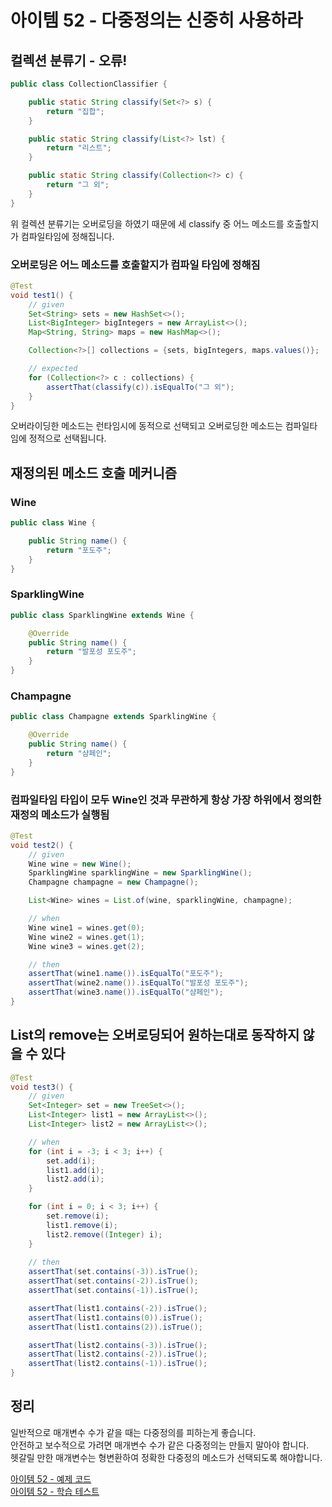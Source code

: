 # 아이템 52 - 다중정의는 신중히 사용하라

## 컬렉션 분류기 - 오류!

````java
public class CollectionClassifier {

    public static String classify(Set<?> s) {
        return "집합";
    }

    public static String classify(List<?> lst) {
        return "리스트";
    }

    public static String classify(Collection<?> c) {
        return "그 외";
    }
}
````

위 컬렉션 분류기는 오버로딩을 하였기 때문에 세 classify 중 어느 메소드를 호출할지가 컴파일타임에 정해집니다.     

### 오버로딩은 어느 메소드를 호출할지가 컴파일 타임에 정해짐

````java
@Test
void test1() {
    // given
    Set<String> sets = new HashSet<>();
    List<BigInteger> bigIntegers = new ArrayList<>();
    Map<String, String> maps = new HashMap<>();

    Collection<?>[] collections = {sets, bigIntegers, maps.values()};

    // expected
    for (Collection<?> c : collections) {
        assertThat(classify(c)).isEqualTo("그 외");
    }
}
````

오버라이딩한 메소드는 런타임시에 동적으로 선택되고 오버로딩한 메소드는 컴파일타임에 정적으로 선택됩니다.     

## 재정의된 메소드 호출 메커니즘

### Wine

````java
public class Wine {

    public String name() {
        return "포도주";
    }
}
````

### SparklingWine

````java
public class SparklingWine extends Wine {

    @Override
    public String name() {
        return "발포성 포도주";
    }
}
````

### Champagne

````java
public class Champagne extends SparklingWine {

    @Override
    public String name() {
        return "샴페인";
    }
}
````

### 컴파일타임 타입이 모두 Wine인 것과 무관하게 항상 가장 하위에서 정의한 재정의 메소드가 실행됨

````java
@Test
void test2() {
    // given
    Wine wine = new Wine();
    SparklingWine sparklingWine = new SparklingWine();
    Champagne champagne = new Champagne();

    List<Wine> wines = List.of(wine, sparklingWine, champagne);

    // when
    Wine wine1 = wines.get(0);
    Wine wine2 = wines.get(1);
    Wine wine3 = wines.get(2);

    // then
    assertThat(wine1.name()).isEqualTo("포도주");
    assertThat(wine2.name()).isEqualTo("발포성 포도주");
    assertThat(wine3.name()).isEqualTo("샴페인");
}
````

## List의 remove는 오버로딩되어 원하는대로 동작하지 않을 수 있다

````java
@Test
void test3() {
    // given
    Set<Integer> set = new TreeSet<>();
    List<Integer> list1 = new ArrayList<>();
    List<Integer> list2 = new ArrayList<>();

    // when
    for (int i = -3; i < 3; i++) {
        set.add(i);
        list1.add(i);
        list2.add(i);
    }

    for (int i = 0; i < 3; i++) {
        set.remove(i);
        list1.remove(i);
        list2.remove((Integer) i);
    }
  
    // then
    assertThat(set.contains(-3)).isTrue();
    assertThat(set.contains(-2)).isTrue();
    assertThat(set.contains(-1)).isTrue();

    assertThat(list1.contains(-2)).isTrue();
    assertThat(list1.contains(0)).isTrue();
    assertThat(list1.contains(2)).isTrue();

    assertThat(list2.contains(-3)).isTrue();
    assertThat(list2.contains(-2)).isTrue();
    assertThat(list2.contains(-1)).isTrue();
}
````

## 정리

일반적으로 매개변수 수가 같을 때는 다중정의를 피하는게 좋습니다.     
안전하고 보수적으로 가려면 매개변수 수가 같은 다중정의는 만들지 말아야 합니다.         
헷갈릴 만한 매개변수는 형변환하여 정확한 다중정의 메소드가 선택되도록 해야합니다.     

[아이템 52 - 예제 코드](https://github.com/320Hwany/EffectiveJava/tree/main/src/main/java/effective/chapter8/item52)                                                                                      
[아이템 52 - 학습 테스트](https://github.com/320Hwany/EffectiveJava/tree/main/src/test/java/effective/chapter8/item52)        